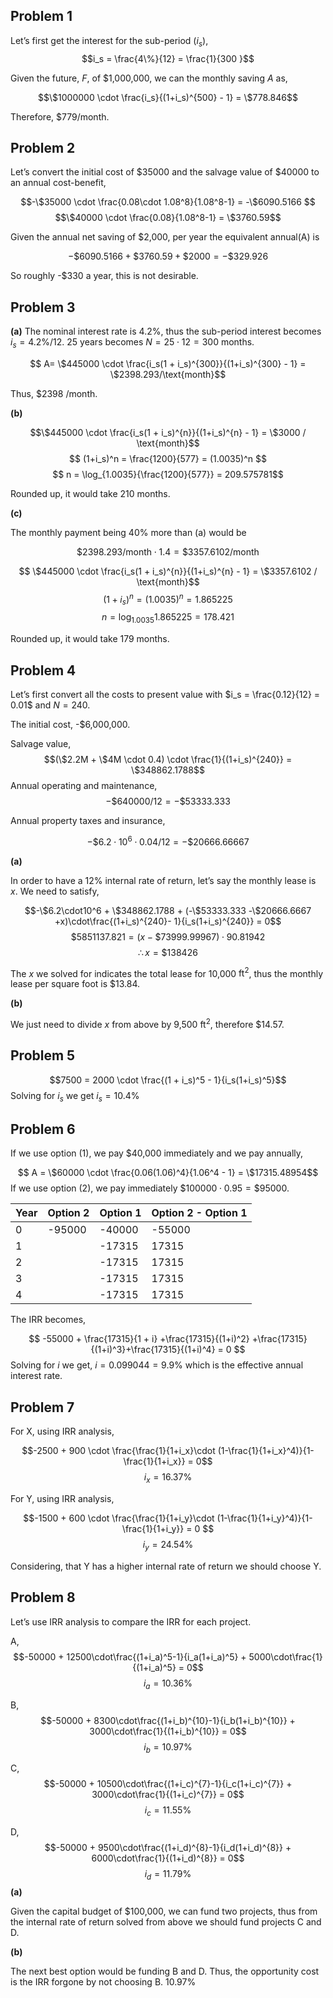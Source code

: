          
## Problem 1

Let’s first get the interest for the sub-period ($i_s$),
$$i_s = \frac{4\%}{12} = \frac{1}{300
}$$

Given the future, $F$, of \$1,000,000, we can the monthly saving $A$ as,

$$\$1000000 \cdot \frac{i_s}{(1+i_s)^{500} - 1} = \$778.846$$

Therefore, \$779/month.

## Problem 2

Let’s convert the initial cost of \$35000 and the salvage value of \$40000 to an annual cost-benefit,

$$-\$35000 \cdot \frac{0.08\cdot 1.08^8}{1.08^8-1} = -\$6090.5166  $$
$$\$40000 \cdot \frac{0.08}{1.08^8-1} = \$3760.59$$

Given the annual net saving of \$2,000, per year the equivalent annual(A) is

$$-\$6090.5166 + \$3760.59 + \$2000 = -\$329.926$$

So roughly -\$330 a year, this is not desirable.

## Problem 3

**(a)**
The nominal interest rate is 4.2\%, thus the sub-period interest becomes $i_s = 4.2\%/12$.
25 years becomes $N = 25 \cdot 12 = 300$ months.

$$ A=  \$445000 \cdot \frac{i_s(1 + i_s)^{300}}{(1+i_s)^{300} - 1} = \$2398.293/\text{month}$$

Thus, \$2398 /month.

**(b)**

$$\$445000 \cdot \frac{i_s(1 + i_s)^{n}}{(1+i_s)^{n} - 1} = \$3000 / \text{month}$$
$$ (1+i_s)^n = \frac{1200}{577} = (1.0035)^n $$
$$ n = \log_{1.0035}{\frac{1200}{577}} = 209.575781$$

Rounded up, it would take 210 months.

**(c)**

The monthly payment being 40\% more than (a) would be 

$$\$2398.293/\text{month} \cdot 1.4 = \$3357.6102/\text{month}$$

$$ \$445000 \cdot \frac{i_s(1 + i_s)^{n}}{(1+i_s)^{n} - 1} = \$3357.6102 / 
\text{month}$$
$$ (1+i_s)^n = (1.0035)^n = 1.865225$$
$$n = \log_{1.0035}{1.865225} = 178.421$$

Rounded up, it would take 179 months.

## Problem 4

Let’s first convert all the costs to present value with $i_s = \frac{0.12}{12} = 0.01$ and $N=240$.

The initial cost, -\$6,000,000.

Salvage value, 
$$(\$2.2M + \$4M \cdot 0.4) \cdot \frac{1}{(1+i_s)^{240}} = \$348862.1788$$
Annual operating and maintenance,
$$-\$640000 / 12 = -\$53333.333$$

Annual property taxes and insurance,

$$-\$6.2 \cdot 10^6 \cdot 0.04 /12 = -\$20666.66667$$


**(a)**

In order to have a 12\% internal rate of return, let’s say the monthly lease is $x$.
We need to satisfy,

$$-\$6.2\cdot10^6 + \$348862.1788 + (-\$53333.333 -\$20666.6667 +x)\cdot\frac{(1+i_s)^{240}- 1}{i_s(1+i_s)^{240}} = 0$$
$$ \$5851137.821 = (x-\$73999.99967)\cdot 90.81942$$
$$\therefore  x = \$138426$$

The $x$ we solved for indicates the total lease for 10,000 $\text{ft}^2$, thus the monthly lease per square foot is \$13.84.

**(b)**

We just need to divide $x$ from above by 9,500 $\text{ft}^2$, therefore \$14.57.

## Problem 5

$$7500 = 2000 \cdot \frac{(1 + i_s)^5 - 1}{i_s(1+i_s)^5}$$
Solving for $i_s$ we get $i_s = 10.4\%$

## Problem 6

If we use option (1), we pay \$40,000 immediately and we pay annually,

$$ A = \$60000 \cdot \frac{0.06(1.06)^4}{1.06^4 - 1} = \$17315.48954$$
If we use option (2), we pay immediately $\$100000 \cdot 0.95 = \$95000$.

| Year | Option 2 | Option 1 | Option 2 - Option 1 |
| ---- | -------- | -------- | ------------------- |
| 0    | -95000   | -40000   | -55000              |
| 1    |          | -17315   | 17315               |
| 2    |          | -17315   | 17315               |
| 3    |          | -17315   | 17315               |
| 4    |          | -17315   | 17315               |
The IRR becomes,

$$ -55000 + \frac{17315}{1 + i} +\frac{17315}{(1+i)^2} +\frac{17315}{(1+i)^3}+\frac{17315}{(1+i)^4} = 0  $$
Solving for $i$ we get, $i = 0.099044 = 9.9\%$ which is the effective annual interest rate.

## Problem 7

For X, using IRR analysis,

$$-2500 + 900 \cdot \frac{\frac{1}{1+i_x}\cdot (1-\frac{1}{1+i_x}^4)}{1-\frac{1}{1+i_x}} = 0$$
$$ i_x = 16.37\%$$

For Y, using IRR analysis,

$$-1500 + 600 \cdot \frac{\frac{1}{1+i_y}\cdot (1-\frac{1}{1+i_y}^4)}{1-\frac{1}{1+i_y}} = 0 $$
$$i_y = 24.54\%$$

Considering, that Y has a higher internal rate of return we should choose Y.

## Problem 8

Let’s use IRR analysis to compare the IRR for each project.

A,
$$-50000 + 12500\cdot\frac{(1+i_a)^5-1}{i_a(1+i_a)^5} + 5000\cdot\frac{1}{(1+i_a)^5} = 0$$
$$i_a = 10.36\%$$

B,
$$-50000 + 8300\cdot\frac{(1+i_b)^{10}-1}{i_b(1+i_b)^{10}} + 3000\cdot\frac{1}{(1+i_b)^{10}} = 0$$
$$i_b = 10.97\%$$

C,
$$-50000 + 10500\cdot\frac{(1+i_c)^{7}-1}{i_c(1+i_c)^{7}} + 3000\cdot\frac{1}{(1+i_c)^{7}} = 0$$
$$i_c=11.55\%$$

D,
$$-50000 + 9500\cdot\frac{(1+i_d)^{8}-1}{i_d(1+i_d)^{8}} + 6000\cdot\frac{1}{(1+i_d)^{8}} = 0$$$$i_d = 11.79\%$$
**(a)**

Given the capital budget of \$100,000, we can fund two projects, thus from the internal rate of return solved from above we should fund projects C and D.

**(b)**

The next best option would be funding B and D. Thus, the opportunity cost is the IRR forgone by not choosing B. 10.97\%